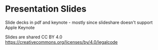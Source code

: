 Presentation Slides
===================

Slide decks in pdf and keynote - mostly since slideshare doesn't support Apple Keynote

Slides are shared CC BY 4.0 https://creativecommons.org/licenses/by/4.0/legalcode
